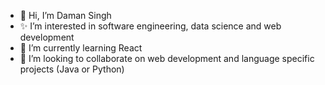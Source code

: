 - 👋 Hi, I’m Daman Singh
- ✨ I’m interested in software engineering, data science and web development
- 🌱 I’m currently learning React
- 👀 I’m looking to collaborate on web development and language specific projects (Java or Python)


<!---
damansingh98/damansingh98 is a ✨ special ✨ repository because its `README.md` (this file) appears on your GitHub profile.
You can click the Preview link to take a look at your changes.
--->
